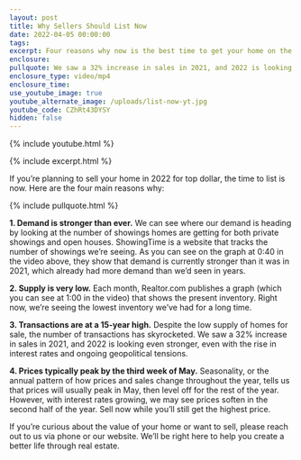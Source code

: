 ```yaml
---
layout: post
title: Why Sellers Should List Now
date: 2022-04-05 00:00:00
tags:
excerpt: Four reasons why now is the best time to get your home on the market.
enclosure:
pullquote: We saw a 32% increase in sales in 2021, and 2022 is looking even stronger.
enclosure_type: video/mp4
enclosure_time:
use_youtube_image: true
youtube_alternate_image: /uploads/list-now-yt.jpg
youtube_code: CZhRt43DYSY
hidden: false
---
```

{% include youtube.html %}

{% include excerpt.html %}

If you’re planning to sell your home in 2022 for top dollar, the time to list is now. Here are the four main reasons why:

{% include pullquote.html %}

**1\. Demand is stronger than ever.** We can see where our demand is heading by looking at the number of showings homes are getting for both private showings and open houses. ShowingTime is a website that tracks the number of showings we’re seeing. As you can see on the graph at 0:40 in the video above, they show that demand is currently stronger than it was in 2021, which already had more demand than we’d seen in years.&nbsp;

**2\. Supply is very low.** Each month, Realtor.com publishes a graph (which you can see at 1:00 in the video) that shows the present inventory. Right now, we’re seeing the lowest inventory we’ve had for a long time.

**3\. Transactions are at a 15-year high.** Despite the low supply of homes for sale, the number of transactions has skyrocketed. We saw a 32% increase in sales in 2021, and 2022 is looking even stronger, even with the rise in interest rates and ongoing geopolitical tensions.

**4\. Prices typically peak by the third week of May.** Seasonality, or the annual pattern of how prices and sales change throughout the year, tells us that prices will usually peak in May, then level off for the rest of the year. However, with interest rates growing, we may see prices soften in the second half of the year. Sell now while you’ll still get the highest price.

If you’re curious about the value of your home or want to sell, please reach out to us via phone or our website. We’ll be right here to help you create a better life through real estate.
